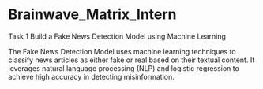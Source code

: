 # Brainwave_Matrix_Intern

Task 1 Build a Fake News Detection Model using Machine Learning

The Fake News Detection Model uses machine learning techniques to classify news articles as either fake or real based on their textual content. It leverages natural language processing (NLP) and logistic regression to achieve high accuracy in detecting misinformation.
